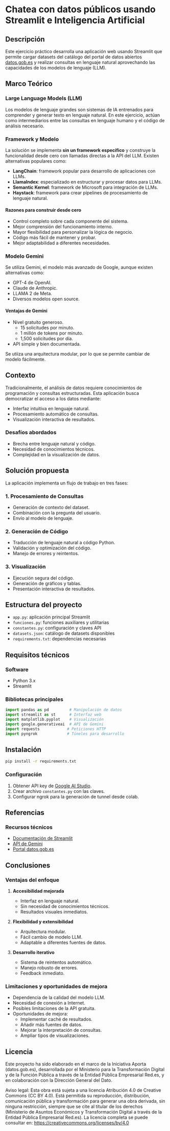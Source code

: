 # Chatea con datos públicos usando Streamlit e Inteligencia Artificial

## Descripción
Este ejercicio práctico desarrolla una aplicación web usando Streamlit que permite cargar datasets del catálogo del portal de datos abiertos [datos.gob.es](https://datos.gob.es/es/catalogo) y realizar consultas en lenguaje natural aprovechando las capacidades de los modelos de lenguaje (LLM).

## Marco Teórico

### Large Language Models (LLM)
Los modelos de lenguaje grandes son sistemas de IA entrenados para comprender y generar texto en lenguaje natural. En este ejercicio, actúan como intermediarios entre las consultas en lenguaje humano y el código de análisis necesario.

### Framework y Modelo
La solución se implementa **sin un framework específico** y construye la funcionalidad desde cero con llamadas directas a la API del LLM. Existen alternativas populares como:

- **LangChain**: framework popular para desarrollo de aplicaciones con LLMs.
- **LlamaIndex**: especializado en estructurar y procesar datos para LLMs.
- **Semantic Kernel**: framework de Microsoft para integración de LLMs.
- **Haystack**: framework para crear pipelines de procesamiento de lenguaje natural.

#### Razones para construir desde cero
- Control completo sobre cada componente del sistema.
- Mejor comprensión del funcionamiento interno.
- Mayor flexibilidad para personalizar la lógica de negocio.
- Código más fácil de mantener y probar.
- Mejor adaptabilidad a diferentes necesidades.

### Modelo Gemini
Se utiliza Gemini, el modelo más avanzado de Google, aunque existen alternativas como:

- GPT-4 de OpenAI.
- Claude de Anthropic.
- LLAMA 2 de Meta.
- Diversos modelos open source.

#### Ventajas de Gemini
- Nivel gratuito generoso.
  - 15 solicitudes por minuto.
  - 1 millón de tokens por minuto.
  - 1,500 solicitudes por día.
- API simple y bien documentada.

Se utiiza una arquitectura modular, por lo que se permite cambiar de modelo fácilmente.

## Contexto
Tradicionalmente, el análisis de datos requiere conocimientos de programación y consultas estructuradas. Esta aplicación busca democratizar el acceso a los datos mediante:

- Interfaz intuitiva en lenguaje natural.
- Procesamiento automático de consultas.
- Visualización interactiva de resultados.

### Desafíos abordados
- Brecha entre lenguaje natural y código.
- Necesidad de conocimientos técnicos.
- Complejidad en la visualización de datos.

## Solución propuesta
La aplicación implementa un flujo de trabajo en tres fases:

### 1. Procesamiento de Consultas
- Generación de contexto del dataset.
- Combinación con la pregunta del usuario.
- Envío al modelo de lenguaje.

### 2. Generación de Código
- Traducción de lenguaje natural a código Python.
- Validación y optimización del código.
- Manejo de errores y reintentos.

### 3. Visualización
- Ejecución segura del código.
- Generación de gráficos y tablas.
- Presentación interactiva de resultados.

## Estructura del proyecto
- `app.py`: aplicación principal Streamlit
- `funciones.py`: funciones auxiliares y utilitarias
- `constantes.py`: configuración y claves API
- `datasets.json`: catálogo de datasets disponibles
- `requirements.txt`: dependencias necesarias

## Requisitos técnicos

### Software
- Python 3.x
- Streamlit

### Bibliotecas principales
```python
import pandas as pd         # Manipulación de datos
import streamlit as st      # Interfaz web
import matplotlib.pyplot    # Visualización
import google.generativeai  # API de Gemini
import requests            # Peticiones HTTP
import pyngrok             # Túneles para desarrollo
```

## Instalación
```bash
pip install -r requirements.txt
```

### Configuración
1. Obtener API key de [Google AI Studio](https://ai.google.dev/).
2. Crear archivo `constantes.py` con las claves.
3. Configurar ngrok para la generación de tunnel desde colab.

## Referencias
### Recursos técnicos
- [Documentación de Streamlit](https://docs.streamlit.io/)
- [API de Gemini](https://ai.google.dev/docs)
- [Portal datos.gob.es](https://datos.gob.es/es/catalogo)


## Conclusiones

### Ventajas del enfoque
1. **Accesibilidad mejorada**
   - Interfaz en lenguaje natural.
   - Sin necesidad de conocimientos técnicos.
   - Resultados visuales inmediatos.

2. **Flexibilidad y extensibilidad**
   - Arquitectura modular.
   - Fácil cambio de modelo LLM.
   - Adaptable a diferentes fuentes de datos.

3. **Desarrollo iterativo**
   - Sistema de reintentos automático.
   - Manejo robusto de errores.
   - Feedback inmediato.

### Limitaciones y oportunidades de mejora
- Dependencia de la calidad del modelo LLM.
- Necesidad de conexión a Internet.
- Posibles limitaciones de la API gratuita.
- Oportunidades de mejora:
  - Implementar caché de resultados.
  - Añadir más fuentes de datos.
  - Mejorar la interpretación de consultas.
  - Ampliar tipos de visualizaciones.

## Licencia
Este proyecto ha sido elaborado en el marco de la Iniciativa Aporta (datos.gob.es), desarrollada por el Ministerio para la Transformación Digital y de la Función Pública a través de la Entidad Pública Empresarial Red.es, y en colaboración con la Dirección General del Dato.

Aviso legal: Esta obra está sujeta a una licencia Atribución 4.0 de Creative Commons (CC BY 4.0). Está permitida su reproducción, distribución, comunicación pública y transformación para generar una obra derivada, sin ninguna restricción, siempre que se cite al titular de los derechos (Ministerio de Asuntos Económicos y Transformación Digital a través de la Entidad Pública Empresarial Red.es). La licencia completa se puede consultar en: https://creativecommons.org/licenses/by/4.0

